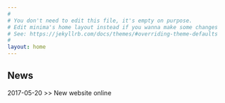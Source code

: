 ```yaml
---
#
# You don't need to edit this file, it's empty on purpose.
# Edit minima's home layout instead if you wanna make some changes
# See: https://jekyllrb.com/docs/themes/#overriding-theme-defaults
#
layout: home
---
```


## News

2017-05-20 >> New website online

